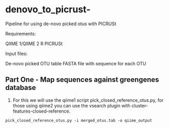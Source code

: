# denovo_to_picrust-
Pipeline for using de-novo picked otus with PICRUSt 

Requirements: 

QIIME 1/QIIME 2 
R 
PICRUSt 

Input files: 

De-novo picked OTU table 
FASTA file with sequence for each OTU 

## Part One - Map sequences against greengenes database 

1. For this we will use the qiime1 script pick_closed_reference_otus.py, for those using qiime2 you can use the vsearch plugin with cluster-features-closed-reference.
```
pick_closed_reference_otus.py -i merged_otus.tab -o qiime_output

``` 
